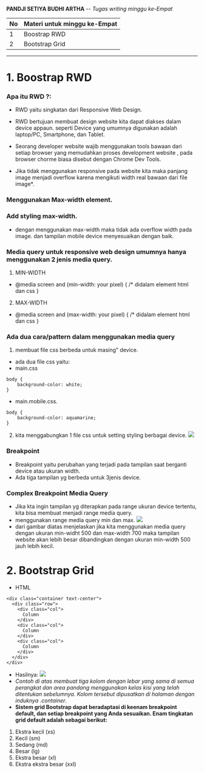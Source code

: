 
__PANDJI SETIYA BUDHI ARTHA__ -- _Tugas writing minggu ke-Empat_

| __No__ | __Materi untuk minggu ke-Empat__ | 
|----|-----------------------------|
|  1 | Boostrap RWD       |
|  2 | Bootstrap Grid       |

--------------------------------------------------------------------------------------------

# __1. Boostrap RWD__ <br>
### Apa itu RWD ?: 
- RWD yaitu singkatan dari Responsive Web Design. 
- RWD bertujuan membuat design website kita dapat diakses dalam device appaun. seperti Device yang umumnya digunakan adalah laptop/PC, Smartphone, dan Tablet.
- Seorang developer website wajib menggunakan tools bawaan dari setiap browser yang memudahkan proses development website , pada browser chorme biasa disebut dengan Chrome Dev Tools. <br>

- Jika tidak menggunakan responsive pada website kita maka panjang image menjadi overflow karena mengikuti width real bawaan dari file image*. 
### Menggunakan Max-width element.  
### Add styling max-width. <br>
- dengan menggunakan max-width maka tidak ada overflow width pada image. dan tampilan mobile device menyesuaikan dengan baik.
### Media query untuk responsive web design umumnya hanya menggunakan 2 jenis media query.
1. MIN-WIDTH
- @media screen and (min-width: your pixel) {
    /* didalam element html dan css
}
2. MAX-WIDTH
- @media screen and (max-width: your pixel) {
    /* didalam element html dan css
}
### Ada dua cara/pattern dalam menggunakan media query
1. membuat file css berbeda untuk masing" device.
- ada dua file css yaitu:
- main.css 
``` 
body {
    background-color: white;
}
```
- main.mobile.css.
``` 
body {
    background-color: aquamarine;
}
```
2. kita menggabungkan 1 file css untuk setting styling berbagai device.
![](Screenshot%20(10).png)
### Breakpoint
- Breakpoint yaitu perubahan yang terjadi pada tampilan saat berganti device atau ukuran width.
- Ada tiga tampilan yg berbeda untuk 3jenis device. 
### Complex Breakpoint Media Query
- Jika kta ingin tampilan yg diterapkan pada range ukuran device tertentu, kita bisa membuat menjadi range media query.
- menggunakan range media query min dan max.
![](Screenshot%20(11).png)
- dari gambar diatas menjelaskan jika kita menggunakan media query dengan ukuran min-widht 500 dan max-width 700 maka tampilan website akan lebih besar dibandingkan dengan ukuran min-width 500 jauh lebih kecil.

# __2. Bootstrap Grid__ <br>
- HTML
```
<div class="container text-center">
  <div class="row">
    <div class="col">
      Column
    </div>
    <div class="col">
      Column
    </div>
    <div class="col">
      Column
    </div>
  </div>
</div>
```
- Hasilnya:
![](Screenshot%20(13).png)
- *Contoh di atas membuat tiga kolom dengan lebar yang sama di semua perangkat dan area pandang menggunakan kelas kisi yang telah ditentukan sebelumnya. Kolom tersebut dipusatkan di halaman dengan induknya .container*.
- **Sistem grid Bootstrap dapat beradaptasi di keenam breakpoint default, dan setiap breakpoint yang Anda sesuaikan. Enam tingkatan grid default adalah sebagai berikut:**

1. Ekstra kecil (xs)
2. Kecil (sm)
3. Sedang (md)
4. Besar (lg)
5. Ekstra besar (xl)
6. Ekstra ekstra besar (xxl)